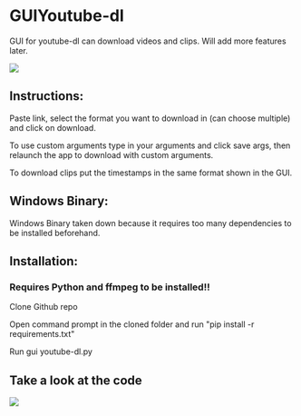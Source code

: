 # GUIYoutube-dl
GUI for youtube-dl can download videos and clips. Will add more features later.

<img src='https://github.com/Shalmon123/GUIYoutube-dl/blob/main/gui-v4.png?raw=true'>

## Instructions:
Paste link, select the format you want to download in (can choose multiple) and click on download.

To use custom arguments type in your arguments and click save args, then relaunch the app to download with custom arguments.

To download clips put the timestamps in the same format shown in the GUI.

## Windows Binary:
Windows Binary taken down because it requires too many dependencies to be installed beforehand.



## Installation:
### Requires Python and ffmpeg to be installed!!

Clone Github repo

Open command prompt in the cloned folder and run "pip install -r requirements.txt"

Run gui youtube-dl.py


## Take a look at the code

<img src='https://github.com/Shalmon123/GUIYoutube-dl/blob/main/code.png?raw=true'>
